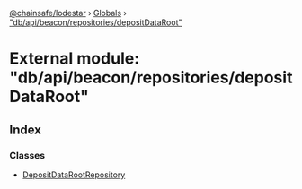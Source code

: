 [@chainsafe/lodestar](../README.md) › [Globals](../globals.md) › ["db/api/beacon/repositories/depositDataRoot"](_db_api_beacon_repositories_depositdataroot_.md)

# External module: "db/api/beacon/repositories/depositDataRoot"

## Index

### Classes

* [DepositDataRootRepository](../classes/_db_api_beacon_repositories_depositdataroot_.depositdatarootrepository.md)
